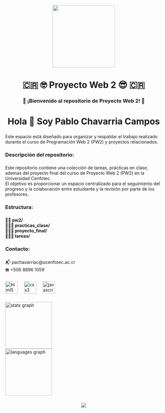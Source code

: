 <div align="center">
  <img height="200" src="https://moodle.ucenfotec.ac.cr/pluginfile.php/1/theme_remui/loginpanellogo/1705343482/Logo-Cenfotec-2K.png"  />
</div>

###

<p align="left"></p>

###

<h1 align="center">🇨🇷 🤓 Proyecto Web 2 😎 🇨🇷</h1>

###

<p align="left"></p>

###

<h3 align="center">🏅 ¡Bienvenido al repositorio de Proyecto Web 2! 🏅</h3>

###

<h1 align="center">Hola 👋 Soy Pablo Chavarria Campos</h1>

###

<p align="left">Este espacio está diseñado para organizar y respaldar el trabajo realizado durante el curso de Programación Web 2 (PW2) y proyectos relacionados.</p>

###

<h3 align="left">Descripción del repositorio:</h3>

###

<p align="left">Este repositorio contiene una colección de tareas, prácticas en clase, ademas del proyecto final del curso de Proyecto Web 2 (PW2) en la Universidad Cenfotec. <br>El objetivo es proporcionar un espacio centralizado para el seguimiento del progreso y la colaboración entre estudiante y la revisión por parte de los profesores.</p>

###

<h3 align="left">Estructura:</h3>

###

<h4 align="left">🔸📂 pw2/<br>🔸🔸📂 practicas_clase/<br>🔸🔸📂 proyecto_final/<br>🔸🔸📂 tareas/</h4>

###

<h3 align="left">Contacto:</h3>

###

<p align="left">📬 pachavarriac@ucenfotec.ac.cr<br>☎️ +506 8896 1059</p>

###

<div align="left">
  <img src="https://cdn.jsdelivr.net/gh/devicons/devicon/icons/html5/html5-original.svg" height="40" alt="html5 logo"  />
  <img width="12" />
  <img src="https://cdn.jsdelivr.net/gh/devicons/devicon/icons/css3/css3-original.svg" height="40" alt="css3 logo"  />
  <img width="12" />
  <img src="https://cdn.jsdelivr.net/gh/devicons/devicon/icons/javascript/javascript-original.svg" height="40" alt="javascript logo"  />
</div>

###

<div align="left">
  <img src="https://github-readme-stats.vercel.app/api?username=pachavarriac&hide_title=true&hide_rank=false&show_icons=true&include_all_commits=true&count_private=true&disable_animations=false&theme=merko&locale=en&hide_border=true&order=1" height="150" alt="stats graph" /> <br>
  <img src="https://github-readme-stats.vercel.app/api/top-langs?username=pachavarriac&locale=en&hide_title=true&layout=compact&card_width=320&langs_count=5&theme=merko&hide_border=true&order=2" height="150" alt="languages graph"  />
</div>

###

<div align="center">
  <img src="https://profile-counter.glitch.me/pachavarriac/count.svg?"  />
</div>

###
